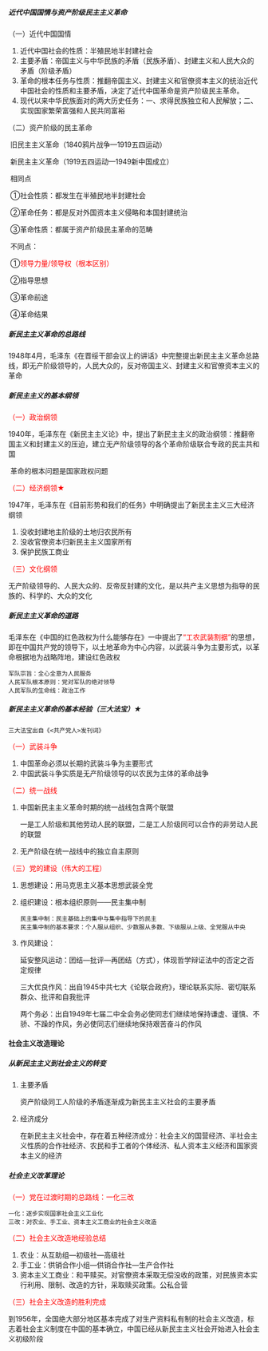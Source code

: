 ##### 近代中国国情与资产阶级民主主义革命

（一）近代中国国情

1. 近代中国社会的性质：半殖民地半封建社会
2. 主要矛盾：帝国主义与中华民族的矛盾（民族矛盾）、封建主义和人民大众的矛盾（阶级矛盾）
3. 革命的根本任务与性质：推翻帝国主义、封建主义和官僚资本主义的统治近代中国社会的性质和主要矛盾，决定了近代中国革命是资产阶级民主革命。
4. 现代以来中华民族面对的两大历史任务：一、求得民族独立和人民解放；二、实现国家繁荣富强和人民共同富裕

（二）资产阶级的民主革命

​	旧民主主义革命（1840鸦片战争—1919五四运动）

​	新民主主义革命（1919五四运动—1949新中国成立）

​	相同点

​	①社会性质：都发生在半殖民地半封建社会

​	②革命任务：都是反对外国资本主义侵略和本国封建统治

​	③革命性质：都属于资产阶级民主革命的范畴

​	不同点：

​	①<font color="red">领导力量/领导权（根本区别）</font>

​	②指导思想

​	③革命前途

​	④革命结果

##### 新民主主义革命的总路线

​	1948年4月，毛泽东《在晋绥干部会议上的讲话》中完整提出新民主主义革命总路线，即无产阶级领导的，人民大众的，反对帝国主义、封建主义和官僚资本主义的革命

##### 新民主主义的基本纲领

<font color="red">（一）政治纲领</font>

​	1940年，毛泽东在《新民主主义论》中，提出了新民主主义的政治纲领：推翻帝国主义和封建主义的压迫，建立无产阶级领导的各个革命阶级联合专政的民主共和国

​	革命的根本问题是国家政权问题

<font color="red">（二）经济纲领★</font>

​	1947年，毛泽东在《目前形势和我们的任务》中明确提出了新民主主义三大经济纲领

1. 没收封建地主阶级的土地归农民所有
2. 没收官僚资本归新民主主义国家所有
3. 保护民族工商业

<font color="red">（三）文化纲领</font>

​	无产阶级领导的、人民大众的、反帝反封建的文化，是以共产主义思想为指导的民族的、科学的、大众的文化

##### 新民主主义革命的道路

​	毛泽东在《中国的红色政权为什么能够存在》一中提出了<font color="red">“工农武装割据”</font>的思想，即在中国共产党的领导下，以土地革命为中心内容，以武装斗争为主要形式，以革命根据地为战略阵地，建设红色政权

```
军队宗旨：全心全意为人民服务
人民军队根本原则：党对军队的绝对领导
人民军队的生命线：政治工作
```

##### 新民主主义革命的基本经验（三大法宝）★

```
三大法宝出自《<共产党人>发刊词》
```

<font color="red">（一）武装斗争</font>

1. 中国革命必须以长期的武装斗争为主要形式
2. 中国武装斗争实质是无产阶级领导的以农民为主体的革命战争

<font color="red">（二）统一战线</font>

1. 中国新民主主义革命时期的统一战线包含两个联盟

   一是工人阶级和其他劳动人民的联盟，二是工人阶级同可以合作的非劳动人民的联盟

2. 无产阶级在统一战线中的独立自主原则

<font color="red">（三）党的建设（伟大的工程）</font>

1. 思想建设：用马克思主义基本思想武装全党

2. 组织建设：根本组织原则——民主集中制

   ```
   民主集中制：民主基础上的集中与集中指导下的民主
   民主集中制的基本要求：个人服从组织、少数服从多数、下级服从上级、全党服从中央
   ```

3. 作风建设：

   延安整风运动：团结—批评—再团结（方式），体现哲学辩证法中的否定之否定规律

   三大优良作风：出自1945中共七大《论联合政府》，理论联系实际、密切联系群众、批评和自我批评

   两个务必：出自1949年七届二中全会务必使同志们继续地保持谦虚、谨慎、不骄、不躁的作风，务必使同志们继续地保持艰苦奋斗的作风

#### 社会主义改造理论

##### 从新民主主义到社会主义的转变

1. 主要矛盾

   资产阶级同工人阶级的矛盾逐渐成为新民主主义社会的主要矛盾

2. 经济成分

   在新民主主义社会中，存在着五种经济成分：社会主义的国营经济、半社会主义性质的合作社经济、农民和手工者的个体经济、私人资本主义经济和国家资本主义的经济

##### 社会主义改革理论

<font color="red">（一）党在过渡时期的总路线：一化三改</font>

```
一化：逐步实现国家社会主义工业化
三改：对农业、手工业、资本主义工商业的社会主义改造
```

<font color="red">（二）社会主义改造地经验总结</font>

1. 农业：从互助组—初级社—高级社
2. 手工业：供销合作小组—供销合作社—生产合作社
3. 资本主义工商业：和平赎买。对官僚资本采取无偿没收的政策，对民族资本实行利用、限制、改造的方针，采取赎买政策。公私合营

<font color="red">（三）社会主义改造的胜利完成</font>

​	到1956年，全国绝大部分地区基本完成了对生产资料私有制的社会主义改造，标志着社会主义制度在中国的基本确立，中国已经从新民主主义社会开始进入社会主义初级阶段
